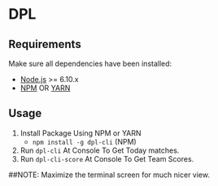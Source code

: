 # DPL

## Requirements

Make sure all dependencies have been installed:

* [Node.js](http://nodejs.org/) >= 6.10.x
* [NPM](https://www.npmjs.com/) OR [YARN](https://yarnpkg.com/en/docs/install)

## Usage

1. Install Package Using NPM or YARN
   * `npm install -g dpl-cli` (NPM)
2. Run `dpl-cli` At Console To Get Today matches.
2. Run `dpl-cli-score` At Console To Get Team Scores.

##NOTE: Maximize the terminal screen for much nicer view.
